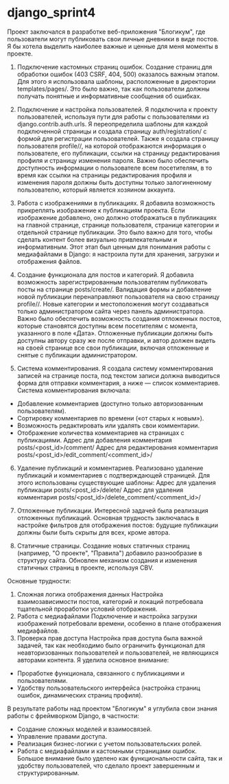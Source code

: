 # django_sprint4
Проект заключался в разработке веб-приложения "Блогикум", где пользователи могут публиковать свои личные дневники в виде постов. Я бы хотела выделить наиболее важные и ценные для меня моменты в проекте. 

1. Подключение кастомных страниц ошибок.
Создание страниц для обработки ошибок (403 CSRF, 404, 500) оказалось важным этапом. Для этого я использовала шаблоны, расположенные в директории templates/pages/. Это было важно, так как пользователи должны получать понятные и информативные сообщения об ошибках.

2. Подключение и настройка пользователей.
Я подключила к проекту пользователей, используя пути для работы с пользователями из django.contrib.auth.urls. Я переопределила шаблоны для каждой подключенной страницы и создала страницу auth/registration/ с формой для регистрации пользователей. Также я создала страницу пользователя profile/<username>/, на которой отображаются информация о пользователе, его публикации, ссылки на страницу редактирования профиля и страницу изменения пароля. Важно было обеспечить доступность информации о пользователе всем посетителям, в то время как ссылки на страницы редактирования профиля и изменения пароля должны быть доступны только залогиненному пользователю, который является хозяином аккаунта.

3. Работа с изображениями в публикациях.
Я добавила возможность прикреплять изображение к публикациям проекта. Если изображение добавлено, оно должно отображаться в публикациях на главной странице, странице пользователя, странице категории и отдельной странице публикации. Это было важно для того, чтобы сделать контент более визуально привлекательным и информативным.
Этот этап был ценным для понимания работы с медиафайлами в Django: я настроила пути для хранения, загрузки и отображения файлов.

4. Создание функционала для постов и категорий.
Я добавила возможность зарегистрированным пользователям публиковать посты на странице posts/create/. Валидация формы и добавление новой публикации перенаправляют пользователя на свою страницу profile/<username>/. Новые категории и местоположения могут создаваться только администратором сайта через панель администратора. Важно было обеспечить возможность создания отложенных постов, которые становятся доступны всем посетителям с момента, указанного в поле «Дата». Отложенные публикации должны быть доступны автору сразу же после отправки, и автор должен видеть на своей странице все свои публикации, включая отложенные и снятые с публикации администратором.

5. Система комментирования.
Я создала систему комментирования записей на странице поста, под текстом записи должна выводиться форма для отправки комментария, а ниже — список комментариев.
Система комментирования включала:
 - Добавление комментариев (доступно только авторизованным пользователям).
 - Сортировку комментариев по времени («от старых к новым»).
 - Возможность редактировать или удалять свои комментарии.
 - Отображение количества комментариев на страницах с публикациями.
Адрес для добавления комментария posts/<post_id>/comment/
Адрес для редактирования комментария posts/<post_id>/edit_comment/<comment_id>/

6. Удаление публикаций и комментариев.
Реализовано удаление публикаций и комментариев с подтверждающей страницей. Для этого использованы существующие шаблоны:
Адрес для удаления публикации posts/<post_id>/delete/
Адрес для удаления комментария posts/<post_id>/delete_comment/<comment_id>/

7. Отложенные публикации.
Интересной задачей была реализация отложенных публикаций. Основная трудность заключалась в настройке фильтров для отображения постов: будущие публикации должны были быть скрыты для всех, кроме автора.

8. Статичные страницы.
Создание новых статичных страниц (например, "О проекте", "Правила") добавило разнообразие в структуру сайта. Обновлен механизм создания и изменения статичных страниц в проекте, используя CBV.

Основные трудности:
 1. Сложная логика отображения данных
Настройка взаимозависимости постов, категорий и локаций потребовала тщательной проработки условий отображения.
 2. Работа с медиафайлами
Подключение и настройка загрузки изображений потребовали времени, особенно в плане отображения медиафайлов.
 3. Проверка прав доступа
Настройка прав доступа была важной задачей, так как необходимо было ограничить функционал для неавторизованных пользователей и пользователей, не являющихся авторами контента.
Я уделила основное внимание:
 - Проработке функционала, связанного с публикациями и пользователями.
 - Удобству пользовательского интерфейса (настройка страниц ошибок, динамических страниц профиля).

В результате работы над проектом "Блогикум" я углубила свои знания работы с фреймворком Django, в частности:
 - Создание сложных моделей и взаимосвязей.
 - Управление правами доступа.
 - Реализация бизнес-логики с учетом пользовательских ролей.
 - Работа с медиафайлами и кастомными страницами ошибок.
Большое внимание было уделено как функциональности сайта, так и удобству пользователей, что сделало проект завершенным и структурированным.
